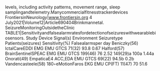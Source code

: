levels, including activity patterns, movement range, sleep samplingandtelemetry.Manycommercialfitnesstrackerdevices
FrontiersinNeurology|www.frontiersin.org 4 July2021|Volume12|Article690404Brinkmannetal. SeizureMonitoringOutsidetheClinic
TABLE1|Sensitivityandfalsealarmratesfordetectionofseizureswithwearablebiosensors.
Study Device Signal(s) Environment Seizuretype Patients(seizures) Sensitivity(%) Falsealarmsper
day
Beniczky(56) IctalCareEDDI EMG EMU GTCS 71(32) 93.8 0.67
Halford(57) BrainSentinelSPEAC EMG EMU GTCS 199(46) 76 2.52
149(29)a 100a 1.44a
Onorati(49) EmpaticaE4 ACC,EDA EMU GTCS 69(22) 94.5b 0.2b
Vandencasteele(58) 180◦eMotionFaros EKG EMU CP(FT) 11(47) 70 51.6